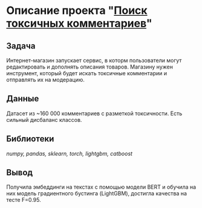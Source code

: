 # Описание проекта "[Поиск токсичных комментариев](toxic_comments.ipynb)"

## Задача

Интернет-магазин запускает сервис, в которм пользователи могут редактировать и дополнять описания товаров. Магазину нужен инструмент, который будет искать токсичные комментарии и отправлять их на модерацию.

## Данные

Датасет из ~160 000 комментариев с разметкой токсичности. Есть сильный дисбаланс классов.

## Библиотеки

*numpy, pandas, sklearn, torch, lightgbm, catboost*

## Вывод

Получила эмбеддинги на текстах с помощью модели BERT и обучила на них модель градиентного бустинга (LightGBM), достигла качества на тесте F=0.95. 